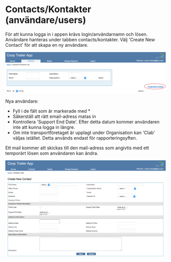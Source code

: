 # Contacts/Kontakter (användare/users)

För att kunna logga in i appen krävs login/användarnamn och lösen. Användare hanteras under tabben contacts/kontakter. Välj 'Create New Contact' för att skapa en ny användare.

![contacts](./media/contacts-new-1.png)

Nya användare:

* Fyll i de fält som är markerade med \* 
* Säkerställ att rätt email-adress matas in
* Kontrollera 'Support End Date'. Efter detta datum kommer användaren inte att kunna logga in längre.
* Om inte transportföretaget är upplagt under Organisation kan 'Clab' väljas istället. Detta används endast för rapporteringsyften.

Ett mail kommer att skickas till den mail-adress som angivtis med ett temporärt lösen som användaren kan ändra.

![contacts](./media/contacts-new-2.png)

